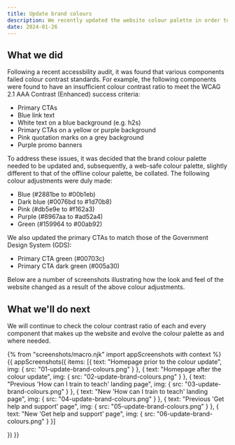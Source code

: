 ```yaml
---
title: Update brand colours
description: We recently updated the website colour palette in order to fix colour contrast issues following an accessbility audit.
date: 2024-01-26
---
```


## What we did

Following a recent accessbility audit, it was found that various components failed colour contrast standards. For example, the following components were found to have an insufficient colour contrast ratio to meet the WCAG 2.1 AAA Contrast (Enhanced) success criteria:

* Primary CTAs
* Blue link text
* White text on a blue background (e.g. h2s)
* Primary CTAs on a yellow or purple background
* Pink quotation marks on a grey background
* Purple promo banners

To address these issues, it was decided that the brand colour palette needed to be updated and, subsequently, a web-safe colour palette, slightly different to that of the offline colour palette, be collated. The following colour adjustments were duly made:

* Blue (#2881be to #00b1eb)
* Dark blue (#0076bd to #1d70b8)
* Pink (#db5e9e to #f162a3)
* Purple (#8967aa to #ad52a4)
* Green (#159964 to #00ab92)

We also updated the primary CTAs to match those of the Government Design System (GDS):

* Primary CTA green (#00703c)
* Primary CTA dark green (#005a30)

Below are a number of screenshots illustrating how the look and feel of the website changed as a result of the above colour adjustments.

## What we'll do next

We will continue to check the colour contrast ratio of each and every component that makes up the website and evolve the colour palette as and where needed.

{% from "screenshots/macro.njk" import appScreenshots with context %}
{{ appScreenshots({
  items: [{
      text: "Homepage prior to the colour update",
      img: { src: "01-update-brand-colours.png" }
    }, {
      text: "Homepage after the colour update",
      img: { src: "02-update-brand-colours.png" }
    }, {
      text: "Previous 'How can I train to teach' landing page",
      img: { src: "03-update-brand-colours.png" }
    }, {
      text: "New 'How can I train to teach' landing page",
      img: { src: "04-update-brand-colours.png" }
    }, {
      text: "Previous 'Get help and support' page",
      img: { src: "05-update-brand-colours.png" }
    }, {
      text: "New 'Get help and support' page",
      img: { src: "06-update-brand-colours.png" }
    }]

}) }}
